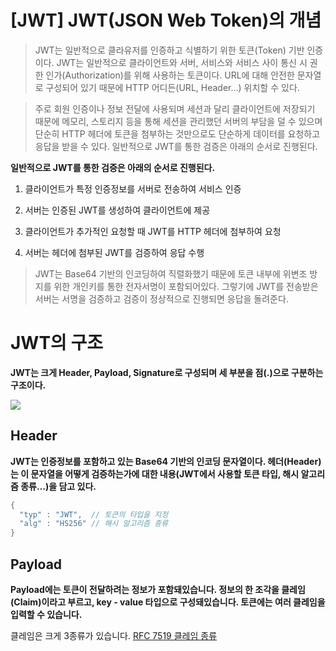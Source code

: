 # [JWT] JWT(JSON Web Token)의 개념
> JWT는 일반적으로 클라유저를 인증하고 식별하기 위한 토큰(Token) 기반 인증이다. JWT는 일반적으로         클라이언트와 서버, 서비스와 서비스 사이 통신 시 권한 인가(Authorization)를 위해 사용하는 토큰이다. URL에 대해 안전한 문자열로 구성되어 있기 때문에 HTTP 어디든(URL, Header...) 위치할 수 있다.

>주로 회원 인증이나 정보 전달에 사용되며 세션과 달리 클라이언트에 저장되기 때문에 메모리, 스토리지 등을 통해 세션을 관리했던 서버의 부담을 덜 수 있으며 단순히 HTTP 헤더에 토큰을 첨부하는 것만으로도 단순하게 데이터를 요청하고 응답을 받을 수 있다. 
일반적으로 JWT를 통한 검증은 아래의 순서로 진행된다. 

**일반적으로 JWT를 통한 검증은 아래의 순서로 진행된다.**

1. 클라이언트가 특정 인증정보를 서버로 전송하여 서비스 인증 

2. 서버는 인증된 JWT를 생성하여 클라이언트에 제공

3. 클라이언트가 추가적인 요청할 때 JWT를 HTTP 헤더에 첨부하여 요청

4. 서버는 헤더에 첨부된 JWT를 검증하여 응답 수행

>JWT는 Base64 기반의 인코딩하여 직렬화했기 때문에 토큰 내부에 위변조 방지를 위한 개인키를 통한 전자서명이 포함되어있다. 그렇기에 JWT를 전송받은 서버는 서명을 검증하고 검증이 정상적으로 진행되면 응답을 돌려준다.


# JWT의 구조

__JWT는 크게 Header, Payload, Signature로 구성되며 세 부분을 점(.)으로 구분하는 구조이다.__

![](https://ssup2.github.io/images/theory_analysis/JWT/JWT.PNG)

## __Header__

__JWT는 인증정보를 포함하고 있는 Base64 기반의 인코딩 문자열이다. 헤더(Header)는 이 문자열을 어떻게 검증하는가에 대한 내용(JWT에서 사용할 토큰 타입, 해시 알고리즘 종류…)을 담고 있다.__

```java
{
  "typ" : "JWT",  // 토큰의 타입을 지정
  "alg" : "HS256" // 해시 알고리즘 종류
}
```

## __Payload__

__Payload에는 토큰이 전달하려는 정보가 포함돼있습니다. 정보의 한 조각을 클레임(Claim)이라고 부르고, key - value 타입으로 구성돼있습니다. 토큰에는 여러 클레임을 입력할 수 있습니다.__

클레임은 크게 3종류가 있습니다.  [RFC 7519 클레임 종류](https://datatracker.ietf.org/doc/html/rfc7519#section-4)




